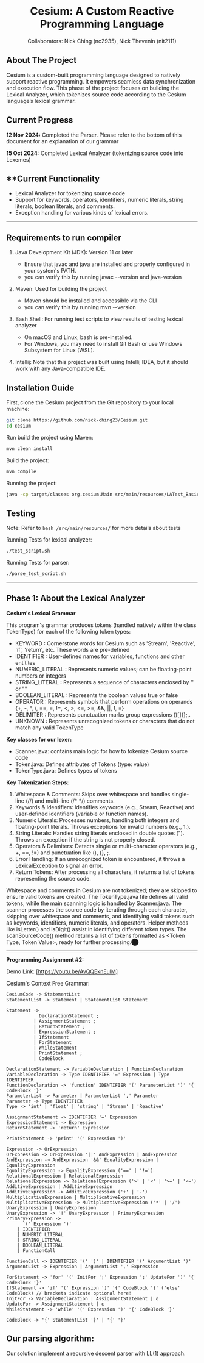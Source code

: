 <h1 align="center">Cesium: A Custom Reactive Programming Language</h1>
<p align="center">
Collaborators: Nick Ching (nc2935), Nick Thevenin (nit2111) 
</p>




## About The Project

Cesium is a custom-built programming language designed to natively support reactive programming. It empowers seamless data synchronization and execution flow. This phase of the project focuses on building the Lexical Analyzer, which tokenizes source code according to the Cesium language’s lexical grammar.



## **Current Progress**
   **12 Nov 2024:** Completed the Parser. Please refer to the bottom of this document for an explanation of our grammar
   
   **15 Oct 2024:** Completed Lexical Analyzer (tokenizing source code into Lexemes)




## **Current Functionality ##
- Lexical Analyzer for tokenizing source code
- Support for keywords, operators, identifiers, numeric literals, string literals, boolean literals, and comments.
- Exception handling for various kinds of lexical errors.


---

## **Requirements to run compiler**
1. Java Development Kit (JDK): Version 11 or later
   - Ensure that javac and java are installed and properly configured in your system's PATH.
   - you can verify this by running javac --version and java-version

2. Maven: Used for building the project
   - Maven should be installed and accessible via the CLI
   - you can verify this by running mvn --version
  
3. Bash Shell: For running test scripts to view results of testing lexical analyzer
   - On macOS and Linux, bash is pre-installed.
   - For Windows, you may need to install Git Bash or use Windows Subsystem for Linux (WSL).
  
4. Intellij: Note that this project was built using Intellij IDEA, but it should work with any Java-compatible IDE. 




## **Installation Guide** 

First, clone the Cesium project from the Git repository to your local machine:

```bash
git clone https://github.com/nick-ching23/Cesium.git
cd cesium
```

Run build the project using Maven: 
```bash
mvn clean install

````

Build the project: 
```bash
mvn compile
```

Running the project: 
```bash
java -cp target/classes org.cesium.Main src/main/resources/LATest_BasicStream.ces
```

## **Testing**

Note: Refer to  ```bash /src/main/resources/``` for more details about tests 


Running Tests for lexical analyzer: 
```bash
./test_script.sh
```

Running Tests for parser:
```bash
./parse_test_script.sh
```
---

## **Phase 1: About the Lexical Analyzer**

**Cesium's Lexical Grammar**

This program's grammar produces tokens (handled natively within the class TokenType) for each of the following token types: 

 -  KEYWORD : Cornerstone words for Cesium such as 'Stream', 'Reactive', 'if', 'return', etc. These words are pre-defined
 -  IDENTIFIER : User-defined names for variables, functions and other entitites
 -  NUMERIC_LITERAL : Represents numeric values; can be floating-point numbers or integers
 -  STRING_LITERAL : Represents a sequence of characters enclosed by '' or "" 
 -  BOOLEAN_LITERAL : Represents the boolean values true or false
 -  OPERATOR : Represents symbols that perform operations on operands {+, -, *, /, ==, =, !=, <, >, <=, >=, &&, ||, !, =}
 -  DELIMITER : Represents punctuation marks group expressions ()[]{};,.
 -  UNKNOWN : Represents unrecognized tokens or characters that do not match any valid TokenType


**Key classes for our lexer:**
- Scanner.java: contains main logic for how to tokenize Cesium source code
- Token.java: Defines attributes of Tokens (type: value)
- TokenType.java: Defines types of tokens


**Key Tokenization Steps:**
1.	Whitespace & Comments: Skips over whitespace and handles single-line (//) and multi-line (/* */) comments.
2.	Keywords & Identifiers: Identifies keywords (e.g., Stream, Reactive) and user-defined identifiers (variable or function names).
3.	Numeric Literals: Processes numbers, handling both integers and floating-point literals. Throws exceptions for invalid numbers (e.g., 1.).
4.	String Literals: Handles string literals enclosed in double quotes ("). Throws an exception if the string is not properly closed.
5.	Operators & Delimiters: Detects single or multi-character operators (e.g., +, ==, !=) and punctuation like (), {}, ;.
6.	Error Handling:	If an unrecognized token is encountered, it throws a LexicalException to signal an error.
7.	Return Tokens: After processing all characters, it returns a list of tokens representing the source code.



Whitespace and comments in Cesium are not tokenized; they are skipped to ensure valid tokens are created. The TokenType.java file defines all valid tokens, while the main scanning logic is handled by Scanner.java. The scanner processes the source code by iterating through each character, skipping over whitespace and comments, and identifying valid tokens such as keywords, identifiers, numeric literals, and operators. Helper methods like isLetter() and isDigit() assist in identifying different token types. The scanSourceCode() method returns a list of tokens formatted as <Token Type, Token Value>, ready for further processing.​⬤


---------------------------------------------------------
**Programming Assignment #2:** 

Demo Link: [https://youtu.be/AvQQEknEulM]

Cesium's Context Free Grammar:


```plaintext
CesiumCode -> StatementList 
StatementList -> Statement | StatementList Statement 

Statement -> 
            DeclarationStatement ; 
          | AssignmentStatement ; 
          | ReturnStatement ; 
          | ExpressionStatement ;
          | IfStatement 
          | ForStatement 
          | WhileStatement 
          | PrintStatement ;     
          | CodeBlock 

DeclarationStatement -> VariableDeclaration | FunctionDeclaration
VariableDeclaration -> Type IDENTIFIER '=' Expression | Type IDENTIFIER
FunctionDeclaration -> 'function' IDENTIFIER '(' ParameterList ')' '{' CodeBlock '}'
ParameterList -> Parameter | ParameterList ',' Parameter 
Parameter -> Type IDENTIFIER 
Type -> 'int' | 'float' | 'string' | 'Stream' | 'Reactive' 

AssignmentStatement -> IDENTIFIER '=' Expression 
ExpressionStatement -> Expression 
ReturnStatement -> 'return' Expression

PrintStatement -> 'print' '(' Expression ')'

Expression -> OrExpression 
OrExpression -> OrExpression '||' AndExpression | AndExpression 
AndExpression -> AndExpression '&&' EqualityExpression | EqualityExpression 
EqualityExpression -> EqualityExpression ('==' | '!=') RelationalExpression | RelationalExpression 
RelationalExpression -> RelationalExpression ('>' | '<' | '>=' | '<=') AdditiveExpression | AdditiveExpression
AdditiveExpression -> AdditiveExpression ('+' | '-') MultiplicativeExpression | MultiplicativeExpression
MultiplicativeExpression -> MultiplicativeExpression ('*' | '/') UnaryExpression | UnaryExpression
UnaryExpression -> '!' UnaryExpression | PrimaryExpression
PrimaryExpression ->
      '(' Expression ')'
    | IDENTIFIER
    | NUMERIC_LITERAL
    | STRING_LITERAL
    | BOOLEAN_LITERAL
    | FunctionCall

FunctionCall -> IDENTIFIER '(' ')' | IDENTIFIER '(' ArgumentList ')'
ArgumentList -> Expression | ArgumentList ',' Expression

ForStatement -> 'for' '(' InitFor ';' Expression ';' UpdateFor ')' '{' CodeBlock '}' 
IfStatement -> 'if' '(' Expression ')' '{' CodeBlock '}' ('else' CodeBlock) // brackets indicate optional here!
InitFor -> VariableDeclaration | AssignmentStatement | ε
UpdateFor -> AssignmentStatement | ε
WhileStatement -> 'while' '(' Expression ')' '{' CodeBlock '}'

CodeBlock -> '{' StatementList '}' | '{' '}'
```

## Our parsing algorithm: 
Our solution implement a recursive descent parser with LL(1) approach. 


